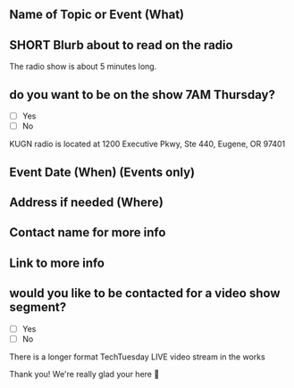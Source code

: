 ## Name of Topic or Event (What)

## SHORT Blurb about to read on the radio
The radio show is about 5 minutes long.

## do you want to be on the show 7AM Thursday?
- [ ] Yes
- [ ] No

KUGN radio is located at 1200 Executive Pkwy, Ste 440, Eugene, OR 97401

## Event Date (When) (Events only)

## Address if needed (Where)

## Contact name for more info

## Link to more info

## would you like to be contacted for a video show segment?
- [ ] Yes
- [ ] No

There is a longer format TechTuesday LIVE video stream in the works

Thank you!  We're really glad your here :tada:
